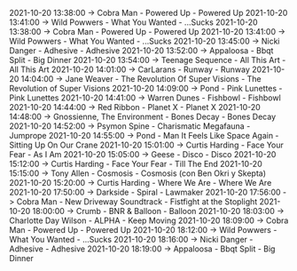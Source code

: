 2021-10-20 13:38:00 -> Cobra Man - Powered Up - Powered Up
2021-10-20 13:41:00 -> Wild Powwers - What You Wanted - ...Sucks
2021-10-20 13:38:00 -> Cobra Man - Powered Up - Powered Up
2021-10-20 13:41:00 -> Wild Powwers - What You Wanted - ...Sucks
2021-10-20 13:45:00 -> Nicki Danger - Adhesive - Adhesive
2021-10-20 13:52:00 -> Appaloosa - Bbqt Split - Big Dinner
2021-10-20 13:54:00 -> Teenage Sequence - All This Art - All This Art
2021-10-20 14:01:00 -> CarLarans - Runway - Runway
2021-10-20 14:04:00 -> Jane Weaver - The Revolution Of Super Visions - The Revolution of Super Visions
2021-10-20 14:09:00 -> Pond - Pink Lunettes - Pink Lunettes
2021-10-20 14:41:00 -> Warren Dunes - Fishbowl - Fishbowl
2021-10-20 14:44:00 -> Red Ribbon - Planet X - Planet X
2021-10-20 14:48:00 -> Gnossienne, The Environment - Bones Decay - Bones Decay
2021-10-20 14:52:00 -> Psymon Spine - Charismatic Megafauna - Jumprope
2021-10-20 14:55:00 -> Pond - Man It Feels Like Space Again - Sitting Up On Our Crane
2021-10-20 15:01:00 -> Curtis Harding - Face Your Fear - As I Am
2021-10-20 15:05:00 -> Geese - Disco - Disco
2021-10-20 15:12:00 -> Curtis Harding - Face Your Fear - Till The End
2021-10-20 15:15:00 -> Tony Allen - Cosmosis - Cosmosis (con Ben Okri y Skepta)
2021-10-20 15:20:00 -> Curtis Harding - Where We Are - Where We Are
2021-10-20 17:50:00 -> Darkside - Spiral - Lawmaker
2021-10-20 17:56:00 -> Cobra Man - New Driveway Soundtrack - Fistfight at the Stoplight
2021-10-20 18:00:00 -> Crumb - BNR & Balloon - Balloon
2021-10-20 18:03:00 -> Charlotte Day Wilson - ALPHA - Keep Moving
2021-10-20 18:09:00 -> Cobra Man - Powered Up - Powered Up
2021-10-20 18:12:00 -> Wild Powwers - What You Wanted - ...Sucks
2021-10-20 18:16:00 -> Nicki Danger - Adhesive - Adhesive
2021-10-20 18:19:00 -> Appaloosa - Bbqt Split - Big Dinner
